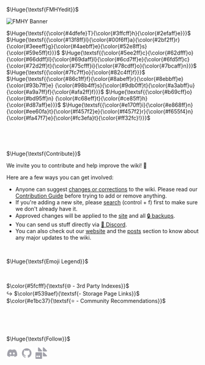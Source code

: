 $\Huge{\textsf{FMHYedit}}$


![FMHY Banner](https://small.fileditchstuff.me/s8/vgvTipkpOUPxFdKyCGuf.png)




$\Huge{\textsf{{\color{#4dfefe}T}{\color{#3ffcff}h}{\color{#2efaff}e}}}$ $\Huge{\textsf{{\color{#13f8ff}l}{\color{#00f6ff}a}{\color{#2bf2ff}r}{\color{#3eeeff}g}{\color{#4aebff}e}{\color{#52e8ff}s}{\color{#59e5ff}t}}}$ $\Huge{\textsf{{\color{#5ee2ff}c}{\color{#62dfff}o}{\color{#66ddff}l}{\color{#69daff}l}{\color{#6cd7ff}e}{\color{#6fd5ff}c}{\color{#72d2ff}t}{\color{#75cfff}i}{\color{#78cdff}o}{\color{#7bcaff}n}}}$
$\Huge{\textsf{{\color{#7fc7ff}o}{\color{#82c4ff}f}}}$ 
$\Huge{\textsf{{\color{#86c1ff}f}{\color{#8abeff}r}{\color{#8ebbff}e}{\color{#93b7ff}e} {\color{#98b4ff}s}{\color{#9db0ff}t}{\color{#a3abff}u}{\color{#a9a7ff}f}{\color{#afa2ff}f}}}$
$\Huge{\textsf{{\color{#b69cff}o}{\color{#bd95ff}n} {\color{#c68eff}t}{\color{#ce85ff}h}{\color{#d87aff}e}}}$
$\Huge{\textsf{{\color{#e170ff}i}{\color{#e868ff}n}{\color{#ee60fa}t}{\color{#f457f2}e}{\color{#f457f2}r}{\color{#f655f4}n}{\color{#fa47f7}e}{\color{#fc3efa}t}{\color{#ff32fc}!}}}$

‎ 

‎ 

$\Huge{\textsf{Contribute}}$


We invite you to contribute and help improve the wiki! 💙

Here are a few ways you can get involved:

* Anyone can suggest [changes or corrections](https://rentry.org/fmhyedit) to the wiki. Please read our [Contribution Guide](https://rentry.co/Contrib-Guide) before trying to add or remove anything.
* If you're adding a new site, please [search](https://raw.githubusercontent.com/fmhy/FMHYedit/main/single-page) (control + f) first to make sure we don't already have it.
* Approved changes will be applied to the [site](https://fmhy.net) and all [🔒 backups](https://github.com/fmhy/FMHY/wiki/Backups).
* You can send us stuff directly via [💬 Discord](https://discord.gg/5W9QJKuPkD).
* You can also check out our [website](https://fmhy.net) and the [posts](https://fmhy.net/posts) section to know about any major updates to the wiki.
‎ 

‎‎ 

$\Huge{\textsf{Emoji Legend}}$
‎ 
‎ ‎ 

‎ 

$\color{#5fcfff}{\textsf{🌐 - 3rd Party Indexes}}$　　　　　　　　　　　　↪️ $\color{#539aef}{\textsf{- Storage Page Links}}$　　　　　　　　　　　 　 $\color{#e1bc37}{\textsf{⭐ - Community Recommendations}}$‎‎ 

‎ 

‎ 


$\Huge{\textsf{Follow}}$
<p valign="center">
  <a href="https://discord.gg/Stz6y6NgNg"><img width="30px" src="./assets/discord.svg" alt="Discord"></a>&nbsp;&nbsp;<a href="https://github.com/fmhy"><img width="30px" src="./assets/github.svg" alt="GitHub"></a>&nbsp;&nbsp;<a href="https://social.fmhy.net/@fmhy"><img width="30px" src="./assets/firefish.svg" alt="Firefish"></a>
</p>
